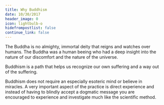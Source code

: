 ```yaml
---
title: Why Buddhism
date: 10/30/2017
header_image: 0
icon: lightbulb-o
hidefrompostlist: false
continue_link: false
---
```

The Buddha is no almighty, immortal deity that reigns and watches over humans. The Buddha was a human beeing who had a deep insight into the nature of our discomfort and the nature of the universe.

Buddhism is a path that helps us recognize our own suffering and a way out of the suffering.

Buddhism does not require an especially esoteric mind or believe in miracles. A very important aspect of the practice is direct experience and instead of having to blindly accept a dogmatic message you are encouraged to experience and investigate much like the scientific method.